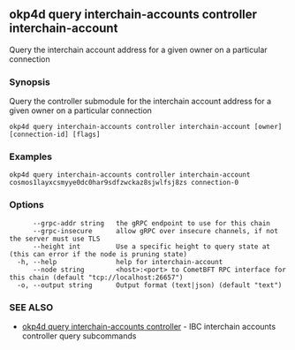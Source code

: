 ## okp4d query interchain-accounts controller interchain-account

Query the interchain account address for a given owner on a particular connection

### Synopsis

Query the controller submodule for the interchain account address for a given owner on a particular connection

```
okp4d query interchain-accounts controller interchain-account [owner] [connection-id] [flags]
```

### Examples

```
okp4d query interchain-accounts controller interchain-account cosmos1layxcsmyye0dc0har9sdfzwckaz8sjwlfsj8zs connection-0
```

### Options

```
      --grpc-addr string   the gRPC endpoint to use for this chain
      --grpc-insecure      allow gRPC over insecure channels, if not the server must use TLS
      --height int         Use a specific height to query state at (this can error if the node is pruning state)
  -h, --help               help for interchain-account
      --node string        <host>:<port> to CometBFT RPC interface for this chain (default "tcp://localhost:26657")
  -o, --output string      Output format (text|json) (default "text")
```

### SEE ALSO

* [okp4d query interchain-accounts controller](okp4d_query_interchain-accounts_controller.md)	 - IBC interchain accounts controller query subcommands
